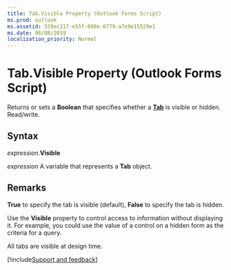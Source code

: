 ```yaml
---
title: Tab.Visible Property (Outlook Forms Script)
ms.prod: outlook
ms.assetid: 559ec217-e55f-698e-6779-a7e9e15529e1
ms.date: 06/08/2019
localization_priority: Normal
---
```



# Tab.Visible Property (Outlook Forms Script)

Returns or sets a **Boolean** that specifies whether a **[Tab](Outlook.tab.md)** is visible or hidden. Read/write.

## Syntax

_expression_.**Visible**

_expression_ A variable that represents a **Tab** object.

## Remarks

 **True** to specify the tab is visible (default), **False** to specify the tab is hidden.

Use the **Visible** property to control access to information without displaying it. For example, you could use the value of a control on a hidden form as the criteria for a query.

All tabs are visible at design time.

[!include[Support and feedback](~/includes/feedback-boilerplate.md)]